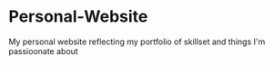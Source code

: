 # Personal-Website
My personal website reflecting my portfolio of skillset and things I'm passioonate about
